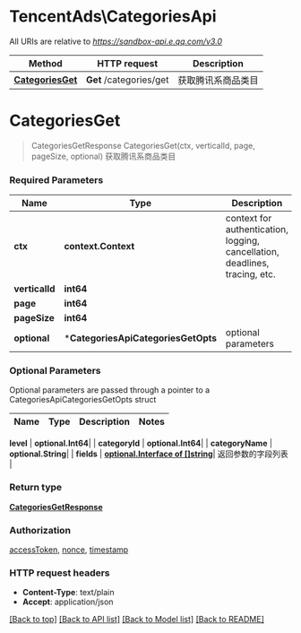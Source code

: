 # TencentAds\CategoriesApi

All URIs are relative to *https://sandbox-api.e.qq.com/v3.0*

Method | HTTP request | Description
------------- | ------------- | -------------
[**CategoriesGet**](CategoriesApi.md#CategoriesGet) | **Get** /categories/get | 获取腾讯系商品类目


# **CategoriesGet**
> CategoriesGetResponse CategoriesGet(ctx, verticalId, page, pageSize, optional)
获取腾讯系商品类目

### Required Parameters

Name | Type | Description  | Notes
------------- | ------------- | ------------- | -------------
 **ctx** | **context.Context** | context for authentication, logging, cancellation, deadlines, tracing, etc.
  **verticalId** | **int64**|  | 
  **page** | **int64**|  | 
  **pageSize** | **int64**|  | 
 **optional** | ***CategoriesApiCategoriesGetOpts** | optional parameters | nil if no parameters

### Optional Parameters
Optional parameters are passed through a pointer to a CategoriesApiCategoriesGetOpts struct

Name | Type | Description  | Notes
------------- | ------------- | ------------- | -------------



 **level** | **optional.Int64**|  | 
 **categoryId** | **optional.Int64**|  | 
 **categoryName** | **optional.String**|  | 
 **fields** | [**optional.Interface of []string**](string.md)| 返回参数的字段列表 | 

### Return type

[**CategoriesGetResponse**](CategoriesGetResponse.md)

### Authorization

[accessToken](../README.md#accessToken), [nonce](../README.md#nonce), [timestamp](../README.md#timestamp)

### HTTP request headers

 - **Content-Type**: text/plain
 - **Accept**: application/json

[[Back to top]](#) [[Back to API list]](../README.md#documentation-for-api-endpoints) [[Back to Model list]](../README.md#documentation-for-models) [[Back to README]](../README.md)

